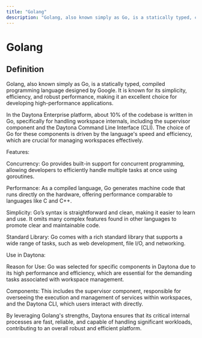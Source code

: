 ```yaml
---
title: "Golang"
description: "Golang, also known simply as Go, is a statically typed, compiled programming language designed by Google. It is known for its simplicity, efficiency, and robust performance, making it an excellent choice for developing high-performance applications."
---
```


# Golang

## Definition

Golang, also known simply as Go, is a statically typed, compiled programming language designed by Google. It is known for its simplicity, efficiency, and robust performance, making it an excellent choice for developing high-performance applications.

In the Daytona Enterprise platform, about 10% of the codebase is written in Go, specifically for handling workspace internals, including the supervisor component and the Daytona Command Line Interface (CLI). The choice of Go for these components is driven by the language's speed and efficiency, which are crucial for managing workspaces effectively.

Features:

Concurrency: Go provides built-in support for concurrent programming, allowing developers to efficiently handle multiple tasks at once using goroutines.

Performance: As a compiled language, Go generates machine code that runs directly on the hardware, offering performance comparable to languages like C and C++.

Simplicity: Go’s syntax is straightforward and clean, making it easier to learn and use. It omits many complex features found in other languages to promote clear and maintainable code.

Standard Library: Go comes with a rich standard library that supports a wide range of tasks, such as web development, file I/O, and networking.

Use in Daytona:

Reason for Use: Go was selected for specific components in Daytona due to its high performance and efficiency, which are essential for the demanding tasks associated with workspace management.

Components: This includes the supervisor component, responsible for overseeing the execution and management of services within workspaces, and the Daytona CLI, which users interact with directly.

By leveraging Golang's strengths, Daytona ensures that its critical internal processes are fast, reliable, and capable of handling significant workloads, contributing to an overall robust and efficient platform.

